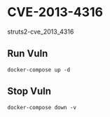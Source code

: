 # CVE-2013-4316

struts2-cve_2013_4316

## Run Vuln

```
docker-compose up -d
```

## Stop Vuln

```
docker-compose down -v
```


